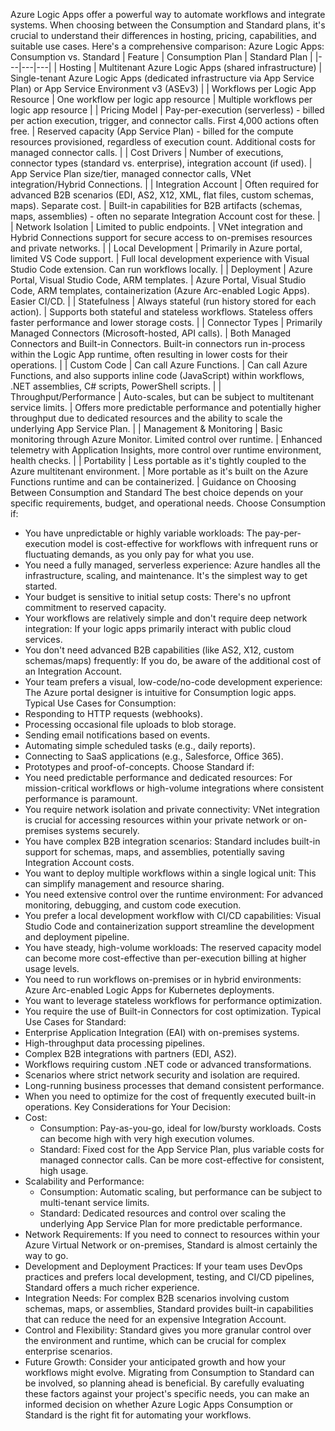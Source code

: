 Azure Logic Apps offer a powerful way to automate workflows and integrate systems. When choosing between the Consumption and Standard plans, it's crucial to understand their differences in hosting, pricing, capabilities, and suitable use cases.
Here's a comprehensive comparison:
Azure Logic Apps: Consumption vs. Standard
| Feature | Consumption Plan | Standard Plan |
|---|---|---|
| Hosting | Multitenant Azure Logic Apps (shared infrastructure) | Single-tenant Azure Logic Apps (dedicated infrastructure via App Service Plan) or App Service Environment v3 (ASEv3) |
| Workflows per Logic App Resource | One workflow per logic app resource | Multiple workflows per logic app resource |
| Pricing Model | Pay-per-execution (serverless) - billed per action execution, trigger, and connector calls. First 4,000 actions often free. | Reserved capacity (App Service Plan) - billed for the compute resources provisioned, regardless of execution count. Additional costs for managed connector calls. |
| Cost Drivers | Number of executions, connector types (standard vs. enterprise), integration account (if used). | App Service Plan size/tier, managed connector calls, VNet integration/Hybrid Connections. |
| Integration Account | Often required for advanced B2B scenarios (EDI, AS2, X12, XML, flat files, custom schemas, maps). Separate cost. | Built-in capabilities for B2B artifacts (schemas, maps, assemblies) - often no separate Integration Account cost for these. |
| Network Isolation | Limited to public endpoints. | VNet integration and Hybrid Connections support for secure access to on-premises resources and private networks. |
| Local Development | Primarily in Azure portal, limited VS Code support. | Full local development experience with Visual Studio Code extension. Can run workflows locally. |
| Deployment | Azure Portal, Visual Studio Code, ARM templates. | Azure Portal, Visual Studio Code, ARM templates, containerization (Azure Arc-enabled Logic Apps). Easier CI/CD. |
| Statefulness | Always stateful (run history stored for each action). | Supports both stateful and stateless workflows. Stateless offers faster performance and lower storage costs. |
| Connector Types | Primarily Managed Connectors (Microsoft-hosted, API calls). | Both Managed Connectors and Built-in Connectors. Built-in connectors run in-process within the Logic App runtime, often resulting in lower costs for their operations. |
| Custom Code | Can call Azure Functions. | Can call Azure Functions, and also supports inline code (JavaScript) within workflows, .NET assemblies, C# scripts, PowerShell scripts. |
| Throughput/Performance | Auto-scales, but can be subject to multitenant service limits. | Offers more predictable performance and potentially higher throughput due to dedicated resources and the ability to scale the underlying App Service Plan. |
| Management & Monitoring | Basic monitoring through Azure Monitor. Limited control over runtime. | Enhanced telemetry with Application Insights, more control over runtime environment, health checks. |
| Portability | Less portable as it's tightly coupled to the Azure multitenant environment. | More portable as it's built on the Azure Functions runtime and can be containerized. |
Guidance on Choosing Between Consumption and Standard
The best choice depends on your specific requirements, budget, and operational needs.
Choose Consumption if:
 * You have unpredictable or highly variable workloads: The pay-per-execution model is cost-effective for workflows with infrequent runs or fluctuating demands, as you only pay for what you use.
 * You need a fully managed, serverless experience: Azure handles all the infrastructure, scaling, and maintenance. It's the simplest way to get started.
 * Your budget is sensitive to initial setup costs: There's no upfront commitment to reserved capacity.
 * Your workflows are relatively simple and don't require deep network integration: If your logic apps primarily interact with public cloud services.
 * You don't need advanced B2B capabilities (like AS2, X12, custom schemas/maps) frequently: If you do, be aware of the additional cost of an Integration Account.
 * Your team prefers a visual, low-code/no-code development experience: The Azure portal designer is intuitive for Consumption logic apps.
Typical Use Cases for Consumption:
 * Responding to HTTP requests (webhooks).
 * Processing occasional file uploads to blob storage.
 * Sending email notifications based on events.
 * Automating simple scheduled tasks (e.g., daily reports).
 * Connecting to SaaS applications (e.g., Salesforce, Office 365).
 * Prototypes and proof-of-concepts.
Choose Standard if:
 * You need predictable performance and dedicated resources: For mission-critical workflows or high-volume integrations where consistent performance is paramount.
 * You require network isolation and private connectivity: VNet integration is crucial for accessing resources within your private network or on-premises systems securely.
 * You have complex B2B integration scenarios: Standard includes built-in support for schemas, maps, and assemblies, potentially saving Integration Account costs.
 * You want to deploy multiple workflows within a single logical unit: This can simplify management and resource sharing.
 * You need extensive control over the runtime environment: For advanced monitoring, debugging, and custom code execution.
 * You prefer a local development workflow with CI/CD capabilities: Visual Studio Code and containerization support streamline the development and deployment pipeline.
 * You have steady, high-volume workloads: The reserved capacity model can become more cost-effective than per-execution billing at higher usage levels.
 * You need to run workflows on-premises or in hybrid environments: Azure Arc-enabled Logic Apps for Kubernetes deployments.
 * You want to leverage stateless workflows for performance optimization.
 * You require the use of Built-in Connectors for cost optimization.
Typical Use Cases for Standard:
 * Enterprise Application Integration (EAI) with on-premises systems.
 * High-throughput data processing pipelines.
 * Complex B2B integrations with partners (EDI, AS2).
 * Workflows requiring custom .NET code or advanced transformations.
 * Scenarios where strict network security and isolation are required.
 * Long-running business processes that demand consistent performance.
 * When you need to optimize for the cost of frequently executed built-in operations.
Key Considerations for Your Decision:
 * Cost:
   * Consumption: Pay-as-you-go, ideal for low/bursty workloads. Costs can become high with very high execution volumes.
   * Standard: Fixed cost for the App Service Plan, plus variable costs for managed connector calls. Can be more cost-effective for consistent, high usage.
 * Scalability and Performance:
   * Consumption: Automatic scaling, but performance can be subject to multi-tenant service limits.
   * Standard: Dedicated resources and control over scaling the underlying App Service Plan for more predictable performance.
 * Network Requirements: If you need to connect to resources within your Azure Virtual Network or on-premises, Standard is almost certainly the way to go.
 * Development and Deployment Practices: If your team uses DevOps practices and prefers local development, testing, and CI/CD pipelines, Standard offers a much richer experience.
 * Integration Needs: For complex B2B scenarios involving custom schemas, maps, or assemblies, Standard provides built-in capabilities that can reduce the need for an expensive Integration Account.
 * Control and Flexibility: Standard gives you more granular control over the environment and runtime, which can be crucial for complex enterprise scenarios.
 * Future Growth: Consider your anticipated growth and how your workflows might evolve. Migrating from Consumption to Standard can be involved, so planning ahead is beneficial.
By carefully evaluating these factors against your project's specific needs, you can make an informed decision on whether Azure Logic Apps Consumption or Standard is the right fit for automating your workflows.
